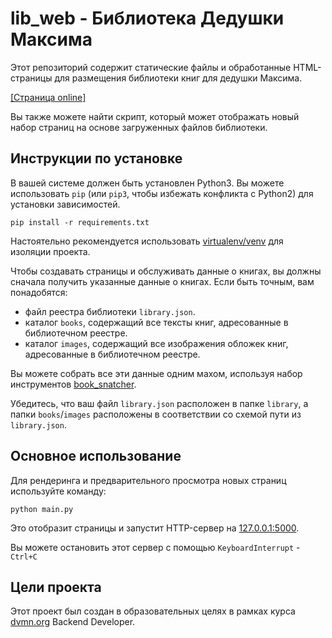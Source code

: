 # lib_web - Библиотека Дедушки Максима

Этот репозиторий содержит статические файлы и обработанные HTML-страницы для размещения библиотеки книг для дедушки Максима.

[[Страница online]](https://kaptsov.github.io/book_lib/pages/index1.html)

Вы также можете найти скрипт, который может отображать новый набор страниц на основе загруженных файлов библиотеки.

## Инструкции по установке

В вашей системе должен быть установлен Python3.
Вы можете использовать `pip` (или `pip3`, чтобы избежать конфликта с Python2) для установки зависимостей.

```
pip install -r requirements.txt
```

Настоятельно рекомендуется использовать [virtualenv/venv](https://docs.python.org/3/library/venv.html) для изоляции проекта.

Чтобы создавать страницы и обслуживать данные о книгах, вы должны сначала получить указанные данные о книгах. Если быть точным, вам понадобятся:

- файл реестра библиотеки `library.json`.
- каталог `books`, содержащий все тексты книг, адресованные в библиотечном реестре.
- каталог `images`, содержащий все изображения обложек книг, адресованные в библиотечном реестре.

Вы можете собрать все эти данные одним махом, используя набор инструментов [book_snatcher](https://github.com/kaptsov/parse_library).

Убедитесь, что ваш файл `library.json` расположен в папке `library`, а папки `books`/`images` расположены в соответствии со схемой пути из `library.json`.

## Основное использование

Для рендеринга и предварительного просмотра новых страниц используйте команду:

```
python main.py
```

Это отобразит страницы и запустит HTTP-сервер на [127.0.0.1:5000](http://127.0.0.1:5000/pages/index1.html).

Вы можете остановить этот сервер с помощью `KeyboardInterrupt` - `Ctrl+C`

## Цели проекта

Этот проект был создан в образовательных целях в рамках курса [dvmn.org](https://dvmn.org/) Backend Developer.